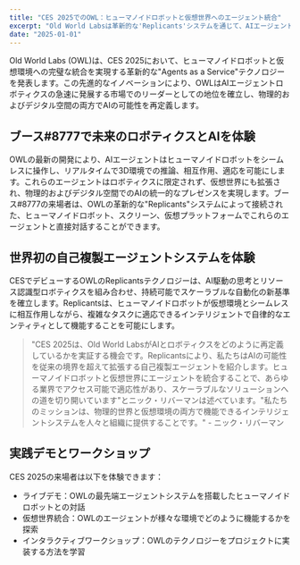 ```yaml
---
title: "CES 2025でのOWL：ヒューマノイドロボットと仮想世界へのエージェント統合"
excerpt: "Old World Labsは革新的な'Replicants'システムを通じて、AIエージェントをヒューマノイドロボットと仮想環境にシームレスに統合する'Agents as a Service'テクノロジーを発表します。"
date: "2025-01-01"
---
```


Old World Labs (OWL)は、CES 2025において、ヒューマノイドロボットと仮想環境への完璧な統合を実現する革新的な"Agents as a Service"テクノロジーを発表します。この先進的なイノベーションにより、OWLはAIエージェントロボティクスの急速に発展する市場でのリーダーとしての地位を確立し、物理的およびデジタル空間の両方でAIの可能性を再定義します。

## ブース#8777で未来のロボティクスとAIを体験

OWLの最新の開発により、AIエージェントはヒューマノイドロボットをシームレスに操作し、リアルタイムで3D環境での推論、相互作用、適応を可能にします。これらのエージェントはロボティクスに限定されず、仮想世界にも拡張され、物理的およびデジタル空間でのAIの統一的なプレゼンスを実現します。ブース#8777の来場者は、OWLの革新的な"Replicants"システムによって接続された、ヒューマノイドロボット、スクリーン、仮想プラットフォームでこれらのエージェントと直接対話することができます。

## 世界初の自己複製エージェントシステムを体験

CESでデビューするOWLのReplicantsテクノロジーは、AI駆動の思考とリソース認識型ロボティクスを組み合わせ、持続可能でスケーラブルな自動化の新基準を確立します。Replicantsは、ヒューマノイドロボットが仮想環境とシームレスに相互作用しながら、複雑なタスクに適応できるインテリジェントで自律的なエンティティとして機能することを可能にします。

> "CES 2025は、Old World LabsがAIとロボティクスをどのように再定義しているかを実証する機会です。Replicantsにより、私たちはAIの可能性を従来の境界を超えて拡張する自己複製エージェントを紹介します。ヒューマノイドロボットと仮想世界にエージェントを統合することで、あらゆる業界でアクセス可能で適応性があり、スケーラブルなソリューションへの道を切り開いています"とニック・リバーマンは述べています。"私たちのミッションは、物理的世界と仮想環境の両方で機能できるインテリジェントシステムを人々と組織に提供することです。" - ニック・リバーマン

## 実践デモとワークショップ

CES 2025の来場者は以下を体験できます：

- ライブデモ：OWLの最先端エージェントシステムを搭載したヒューマノイドロボットとの対話
- 仮想世界統合：OWLのエージェントが様々な環境でどのように機能するかを探索
- インタラクティブワークショップ：OWLのテクノロジーをプロジェクトに実装する方法を学習
